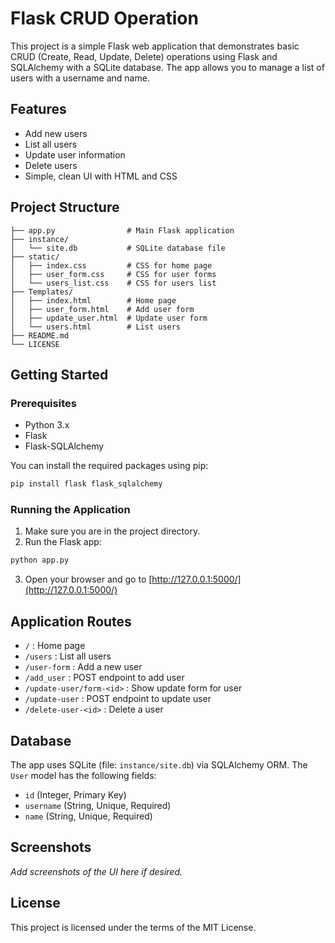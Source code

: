 
# Flask CRUD Operation

This project is a simple Flask web application that demonstrates basic CRUD (Create, Read, Update, Delete) operations using Flask and SQLAlchemy with a SQLite database. The app allows you to manage a list of users with a username and name.

## Features

- Add new users
- List all users
- Update user information
- Delete users
- Simple, clean UI with HTML and CSS

## Project Structure

```
├── app.py                # Main Flask application
├── instance/
│   └── site.db           # SQLite database file
├── static/
│   ├── index.css         # CSS for home page
│   ├── user_form.css     # CSS for user forms
│   └── users_list.css    # CSS for users list
├── Templates/
│   ├── index.html        # Home page
│   ├── user_form.html    # Add user form
│   ├── update_user.html  # Update user form
│   └── users.html        # List users
├── README.md
└── LICENSE
```

## Getting Started

### Prerequisites

- Python 3.x
- Flask
- Flask-SQLAlchemy

You can install the required packages using pip:

```bash
pip install flask flask_sqlalchemy
```

### Running the Application

1. Make sure you are in the project directory.
2. Run the Flask app:

```bash
python app.py
```

3. Open your browser and go to [http://127.0.0.1:5000/](http://127.0.0.1:5000/)

## Application Routes

- `/` : Home page
- `/users` : List all users
- `/user-form` : Add a new user
- `/add_user` : POST endpoint to add user
- `/update-user/form-<id>` : Show update form for user
- `/update-user` : POST endpoint to update user
- `/delete-user-<id>` : Delete a user

## Database

The app uses SQLite (file: `instance/site.db`) via SQLAlchemy ORM. The `User` model has the following fields:

- `id` (Integer, Primary Key)
- `username` (String, Unique, Required)
- `name` (String, Unique, Required)

## Screenshots

_Add screenshots of the UI here if desired._

## License

This project is licensed under the terms of the MIT License.
